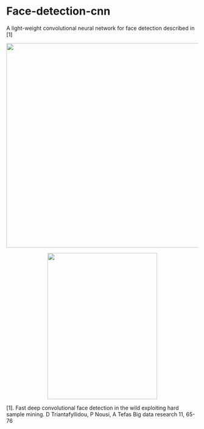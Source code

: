 # Face-detection-cnn

A light-weight convolutional neural network for face detection described in [1]

<p align="center">
<img width="717" height="537" src="https://github.com/danaitri/papers/blob/master/BigDataResearch/detection_examples/12_Group_Group_12_Group_Group_12_201.jpg">
</p>

<p align="center">
<img width="288" height="384" src="https://github.com/danaitri/papers/blob/master/BigDataResearch/FDDB000000.jpg">
</p>


[1]. Fast deep convolutional face detection in the wild exploiting hard sample mining. D Triantafyllidou, P Nousi, A Tefas Big data research 11, 65-76


